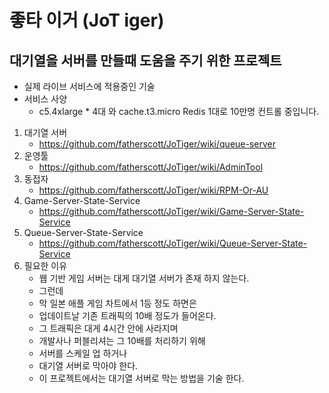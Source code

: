 좋타 이거 (JoT iger)
=============
대기열을 서버를 만들때 도움을 주기 위한 프로젝트
-------------
* 실제 라이브 서비스에 적용중인 기술
* 서비스 사양
  * c5.4xlarge * 4대 와 cache.t3.micro Redis 1대로 10만명 컨트롤 중입니다.
1. 대기열 서버
   * https://github.com/fatherscott/JoTiger/wiki/queue-server
2. 운영툴 
   * https://github.com/fatherscott/JoTiger/wiki/AdminTool
3. 동접자
   * https://github.com/fatherscott/JoTiger/wiki/RPM-Or-AU
4. Game-Server-State-Service
   * https://github.com/fatherscott/JoTiger/wiki/Game-Server-State-Service
5. Queue-Server-State-Service
   * https://github.com/fatherscott/JoTiger/wiki/Queue-Server-State-Service
6. 필요한 이유
   * 웹 기반 게임 서버는 대게 대기열 서버가 존재 하지 않는다. 
   * 그런데 
   * 막 일본 애플 게임 차트에서 1등 정도 하면은 
   * 업데이트날 기존 트래픽의 10배 정도가 들어온다. 
   * 그 트래픽은 대게 4시간 안에 사라지며 
   * 개발사나 퍼블리셔는 그 10배를 처리하기 위해 
   * 서버를 스케일 업 하거나 
   * 대기열 서버로 막아야 한다.
   * 이 프로젝트에서는 대기열 서버로 막는 방법을 기술 한다.

